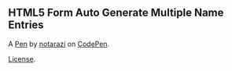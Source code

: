 HTML5 Form Auto Generate Multiple Name Entries
----------------------------------------------


A [Pen](https://codepen.io/notarazi/pen/NpoaKo) by [notarazi](https://codepen.io/notarazi) on [CodePen](https://codepen.io).

[License](https://codepen.io/notarazi/pen/NpoaKo/license).